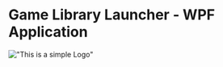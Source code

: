 # Game Library Launcher - WPF Application
!["This is a simple Logo"](\Game_Library\Game_Library\Assets\Logo.png "Logo")

